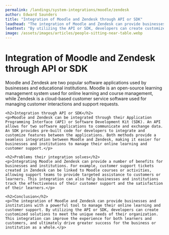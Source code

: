 ```yaml
---
permalink: /landings/system-integrations/moodle/zendesk
author: Edward Saunders
title: "Integration of Moodle and Zendesk through API or SDK"
leadhead: "The integration of Moodle and Zendesk can provide businesses and institutions with a powerful tool to manage their online learning and customer support"
leadtext: "By utilizing the API or SDK, developers can create customized solutions to meet the unique needs of their organization. This integration can improve the experience for both learners and customers, and ultimately drive greater success for the business or institution as a whole."
image: /assets/images/articles/people-sitting-near-table.webp
---
```

<div class="arttext">    <h1>Integration of Moodle and Zendesk through API or SDK</h1>
    <p>Moodle and Zendesk are two popular software applications used by businesses and educational institutions. Moodle is an open-source learning management system used for online learning and course management, while Zendesk is a cloud-based customer service software used for managing customer interactions and support requests.</p>
    
    <h2>Integration through API or SDK</h2>
    <p>Moodle and Zendesk can be integrated through their Application Programming Interface (API) or Software Development Kit (SDK). An API allows for two software applications to communicate and exchange data. An SDK provides pre-built code for developers to integrate and customize features between the applications. Both methods provide a seamless integration between Moodle and Zendesk, making it easier for businesses and institutions to manage their online learning and customer support.</p>
    
    <h2>Problems their integration solves</h2>
    <p>Integrating Moodle and Zendesk can provide a number of benefits for businesses and institutions. For example, customer support tickets created in Zendesk can be linked to Moodle courses or activities, allowing support teams to provide targeted assistance to customers or learners. This integration can also help businesses and institutions track the effectiveness of their customer support and the satisfaction of their learners.</p>
    
    <h2>Conclusion</h2>
    <p>The integration of Moodle and Zendesk can provide businesses and institutions with a powerful tool to manage their online learning and customer support. By utilizing the API or SDK, developers can create customized solutions to meet the unique needs of their organization. This integration can improve the experience for both learners and customers, and ultimately drive greater success for the business or institution as a whole.</p>
</div>